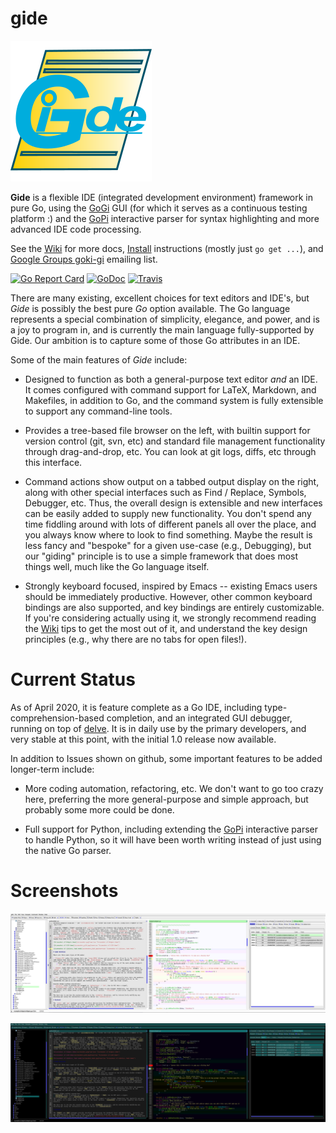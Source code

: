 # gide

![alt tag](logo/gide_icon.png)

**Gide** is a flexible IDE (integrated development environment) framework in pure Go, using the [GoGi](https://github.com/goki/gi) GUI (for which it serves as a continuous testing platform :) and the [GoPi](https://github.com/goki/pi) interactive parser for syntax highlighting and more advanced IDE code processing.

See the [Wiki](https://github.com/goki/gide/wiki) for more docs,   [Install](https://github.com/goki/gide/wiki/Install) instructions (mostly just `go get ...`), and [Google Groups goki-gi](https://groups.google.com/forum/#!forum/goki-gi) emailing list.

[![Go Report Card](https://goreportcard.com/badge/github.com/goki/gide)](https://goreportcard.com/report/github.com/goki/gide)
[![GoDoc](https://godoc.org/github.com/goki/gide?status.svg)](https://godoc.org/github.com/goki/gide)
[![Travis](https://travis-ci.com/goki/gide.svg?branch=master)](https://travis-ci.com/goki/gide)

There are many existing, excellent choices for text editors and IDE's, but *Gide* is possibly the best pure *Go* option available.  The Go language represents a special combination of simplicity, elegance, and power, and is a joy to program in, and is currently the main language fully-supported by Gide.  Our ambition is to capture some of those Go attributes in an IDE.

Some of the main features of *Gide* include:

* Designed to function as both a general-purpose text editor *and* an IDE.  It comes configured with command support for LaTeX, Markdown, and Makefiles, in addition to Go, and the command system is fully extensible to support any command-line tools.

* Provides a tree-based file browser on the left, with builtin support for version control (git, svn, etc) and standard file management functionality through drag-and-drop, etc.  You can look at git logs, diffs, etc through this interface.

* Command actions show output on a tabbed output display on the right, along with other special interfaces such as Find / Replace, Symbols, Debugger, etc.  Thus, the overall design is extensible and new interfaces can be easily added to supply new functionality.  You don't spend any time fiddling around with lots of different panels all over the place, and you always know where to look to find something.  Maybe the result is less fancy and "bespoke" for a given use-case (e.g., Debugging), but our "giding" principle is to use a simple framework that does most things well, much like the Go language itself.

* Strongly keyboard focused, inspired by Emacs -- existing Emacs users should be immediately productive.  However, other common keyboard bindings are also supported, and key bindings are entirely customizable.  If you're considering actually using it, we strongly recommend reading the [Wiki](https://github.com/goki/gide/wiki) tips to get the most out of it, and understand the key design principles (e.g., why there are no tabs for open files!).

# Current Status

As of April 2020, it is feature complete as a Go IDE, including type-comprehension-based completion, and an integrated GUI debugger, running on top of [delve](https://github.com/go-delve/delve).  It is in daily use by the primary developers, and very stable at this point, with the initial 1.0 release now available.

In addition to Issues shown on github, some important features to be added longer-term include:

* More coding automation, refactoring, etc.  We don't want to go too crazy here, preferring the more general-purpose and simple approach, but probably some more could be done.

* Full support for Python, including extending the [GoPi](https://github.com/goki/pi) interactive parser to handle Python, so it will have been worth writing instead of just using the native Go parser.

# Screenshots

![Screenshot](screenshot.png?raw=true "Screenshot")

![Screenshot, darker](screenshot_dark.png?raw=true "Screenshot, dark mode")
